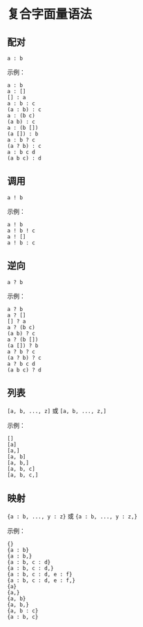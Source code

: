 # 复合字面量语法

## 配对

`a : b`

示例：

```air
a : b
a : []
[] : a
a : b : c
(a : b) : c
a : (b c)
(a b) : c
a : (b [])
(a []) : b
a : b ? c
(a ? b) : c
a : b c d
(a b c) : d
```

## 调用

`a ! b`

示例：

```Air
a ! b
a ! b ! c
a ! []
a ! b : c
```

## 逆向

`a ? b`

示例：

```air
a ? b
a ? []
[] ? a
a ? (b c)
(a b) ? c
a ? (b [])
(a []) ? b
a ? b ? c
(a ? b) ? c
a ? b c d
(a b c) ? d
```

## 列表

`[a, b, ..., z]` 或 `[a, b, ..., z,]`

示例：

```air
[]
[a]
[a,]
[a, b]
[a, b,]
[a, b, c]
[a, b, c,]
```

## 映射

`{a : b, ..., y : z}` 或 `{a : b, ..., y : z,}`

示例：

```air
{}
{a : b}
{a : b,}
{a : b, c : d}
{a : b, c : d,}
{a : b, c : d, e : f}
{a : b, c : d, e : f,}
{a}
{a,}
{a, b}
{a, b,}
{a, b : c}
{a : b, c}
```
